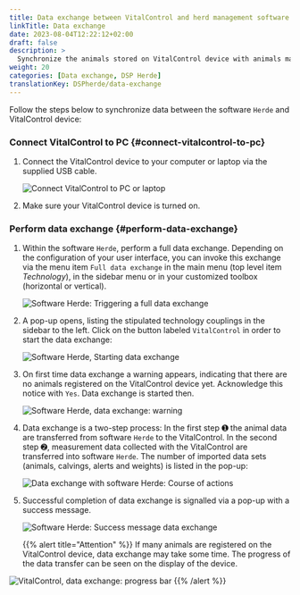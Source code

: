 ```yaml
---
title: Data exchange between VitalControl and herd management software Herde
linkTitle: Data exchange
date: 2023-08-04T12:22:12+02:00
draft: false
description: >
  Synchronize the animals stored on VitalControl device with animals managed by *Herde* software and transfer measured values recorded with VitalControl device to *Herde* software.
weight: 20
categories: [Data exchange, DSP Herde]
translationKey: DSPherde/data-exchange
---
```

Follow the steps below to synchronize data between the software `Herde` and VitalControl device:

### Connect VitalControl to PC {#connect-vitalcontrol-to-pc}

1. Connect the VitalControl device to your computer or laptop via the supplied USB cable.

   ![Connect VitalControl to PC or laptop](/images/synchronisation/connect-to-pc.svg "Connect VitalControl to PC")

1. Make sure your VitalControl device is turned on.

### Perform data exchange {#perform-data-exchange}

1. Within the software `Herde`, perform a full data exchange. Depending on the configuration of your user interface, you can invoke this exchange via the menu item `Full data exchange` in the main menu (top level item _Technology_), in the sidebar menu or in your customized toolbox (horizontal or vertical).

   ![Software Herde: Triggering a full data exchange](../screenshots/data-exchange.png "Herde: Triggering data exchange")

1. A pop-up opens, listing the stipulated technology couplings in the sidebar to the left. Click on the button labeled `VitalControl` in order to start the data exchange:

   ![Software Herde, Starting data exchange](../screenshots/start-transfer.png "Herde: Start data exchange")

1. On first time data exchange a warning appears, indicating that there are no animals registered on the VitalControl device yet. Acknowledge this notice with `Yes`. Data exchange is started then.

   ![Software Herde, data exchange: warning](../screenshots/warning.png "Data exchange: warning")

1. Data exchange is a two-step process: In the first step ➊ the animal data are transferred from software `Herde` to the VitalControl. In the second step ➋, measurement data collected with the VitalControl are transferred into software `Herde`. The number of imported data sets (animals, calvings, alerts and weights) is listed in the pop-up:

   ![Data exchange with software Herde: Course of actions](../screenshots/data-transfer.png "Data exchange: Course of actions")

1. Successful completion of data exchange is signalled via a pop-up with a success message.

   ![Software Herde: Success message data exchange](../screenshots/success-message.png "Herde: Success message data exchange")

    {{% alert title="Attention" %}}
If many animals are registered on the VitalControl device, data exchange may take some time. The progress of the data transfer can be seen on the display of the device.

![VitalControl, data exchange: progress bar](../../vcsynchronizer/images/import-animals/data-transfer.png "VitalControl: progress bar data exchange")
    {{% /alert %}}
